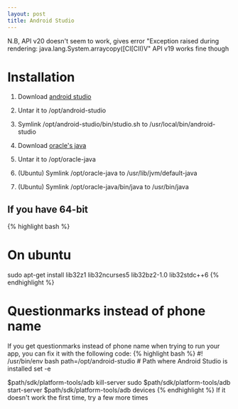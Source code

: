```yaml
---
layout: post
title: Android Studio
---
```


N.B, API v20 doesn't seem to work, gives error "Exception raised during rendering: java.lang.System.arraycopy([CI[CII)V"
API v19 works fine though

# Installation

1. Download [android studio](https://developer.android.com/sdk/installing/studio.html)
2. Untar it to /opt/android-studio
3. Symlink /opt/android-studio/bin/studio.sh to /usr/local/bin/android-studio

4. Download [oracle's java](http://www.oracle.com/technetwork/java/javase/downloads/index.html)
5. Untar it to /opt/oracle-java
6. (Ubuntu) Symlink /opt/oracle-java to /usr/lib/jvm/default-java
7. (Ubuntu) Symlink /opt/oracle-java/bin/java to /usr/bin/java

## If you have 64-bit
{% highlight bash %}
# On ubuntu
sudo apt-get install lib32z1 lib32ncurses5 lib32bz2-1.0 lib32stdc++6
{% endhighlight %}

# Questionmarks instead of phone name
If you get questionmarks instead of phone name when trying to run your app, you
can fix it with the following code:
{% highlight bash %}
#! /usr/bin/env bash
path=/opt/android-studio  # Path where Android Studio is installed
set -e

$path/sdk/platform-tools/adb kill-server
sudo $path/sdk/platform-tools/adb start-server
$path/sdk/platform-tools/adb devices
{% endhighlight %}
If it doesn't work the first time, try a few more times

